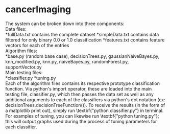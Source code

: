 # cancerImaging 
The system can be broken down into three components: <br />
Data files: <br />
  *fullData.txt contains the complete dataset
  *simpleData.txt contains data filtered for only binary 0.0 or 1.0 classification
  *features.txt contains feature vectors for each of the entries
<br /> Algorithm files: <br />
  *base.py (random base case), decisionTrees.py, gaussianNaiveBayes.py, knn\_modified.py, knn.py, naiveBayes.py, randomForest.py, supportVector.py
<br /> Main testing files: <br />
  *classifier.py
  *tuning.py
<br /> Each of the algorithm files contains its respective prototype classification function. Via python's import operator, these are loaded into the main testing file, classifier.py, which then passes the data set as well as any additional arguments to each of the classifiers via python's dot notation (ex: decisionTrees.decisionTreeFunction()). To receive the results (in the form of a matplotlib print out), simply run \textbf{"python classifier.py"} in terminal. For examples of tuning, you can likewise run \textbf{"python tuning.py"}; this will output graphs used during the process of tuning parameters for each classifier.
